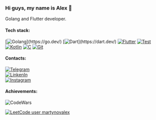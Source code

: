 ### Hi guys, my name is Alex 👋

Golang and Flutter developer.



#### Tech stack:
[![Golang](https://img.shields.io/badge/-Golang%20(is_awesome)-05122A?style=flat-square&logo=go&logoColor=00ADD8)](https://go.dev/)
[![Dart](https://img.shields.io/badge/-Dart_(is_awesome_as_well)-05122A?style=flat-square&logo=dart&logoColor=blue)](https://dart.dev/)
[![Flutter](https://img.shields.io/badge/-Flutter-05122A?style=flat-square&logo=flutter&logoColor=blue)](http://flutter.dev/)
[![Test](https://img.shields.io/badge/-Test-05122A?style=flat-square&logo=dart)](https://dart.dev/guides/testing)
[![Kotlin](https://img.shields.io/badge/-Kotlin-05122A?style=flat-square&logo=kotlin)](https://kotlinlang.org/)
[![C](https://img.shields.io/badge/-C-05122A?style=flat-square&logo=c)](https://en.wikipedia.org/wiki/C_(programming_language))
[![Git](https://img.shields.io/badge/-Git-05122A?style=flat-square&logo=git)](https://git-scm.com/)

#### Contacts:
[![Telegram](https://img.shields.io/badge/-Telegram-0d1117?style=for-the-badge&logo=telegram&logoColor)](https://t.me/MartynovAlex)  
[![LinkenIn](https://img.shields.io/badge/-LinkedIn-0d1117?style=for-the-badge&logo=linkedin&logoColor=blue)](https://www.linkedin.com/in/martynovalex/)  
[![Instagram](https://img.shields.io/badge/-Instagram-0d1117?style=for-the-badge&logo=instagram)](https://www.instagram.com/xuxumba/)  

#### Achievements:
![CodeWars](https://www.codewars.com/users/martynovalex/badges/small)

[![LeetCode user martynovalex](https://img.shields.io/badge/dynamic/json?style=for-the-badge&labelColor=black&color=%23ffa116&label=martynovalex%20%E2%80%94%20LeetCode&query=solvedOverTotal&url=https%3A%2F%2Fleetcode-badge.vercel.app%2Fapi%2Fusers%2Fmartynovalex&logo=leetcode&logoColor=yellow)](https://leetcode.com/martynovalex/)
